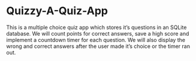 # Quizzy-A-Quiz-App
This is a multiple choice quiz app which stores it’s questions in an SQLite database. We will count points for correct answers, save a high score and implement a countdown timer for each question. We will also display the wrong and correct answers after the user made it’s choice or the timer ran out.
